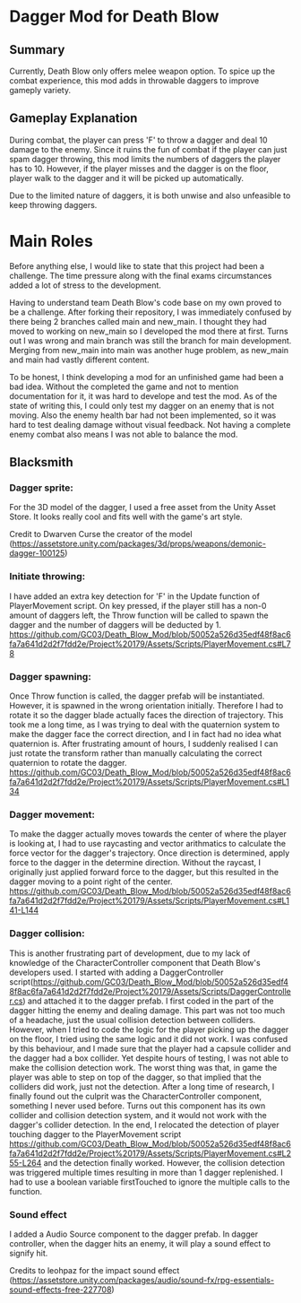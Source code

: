 # Dagger Mod for Death Blow #

## Summary ##

Currently, Death Blow only offers melee weapon option. To spice up the combat experience, this mod adds in throwable daggers to improve gameply variety.

## Gameplay Explanation ##

During combat, the player can press 'F' to throw a dagger and deal 10 damage to the enemy. 
Since it ruins the fun of combat if the player can just spam dagger throwing, this mod limits the numbers of daggers the player has to 10. However, if the player misses and the dagger is on the floor, player walk to the dagger and it will be picked up automatically.

Due to the limited nature of daggers, it is both unwise and also unfeasible to keep throwing daggers.

# Main Roles #

Before anything else, I would like to state that this project had been a challenge. The time pressure along with the final exams circumstances added a lot of stress to the development.

Having to understand team Death Blow's code base on my own proved to be a challenge. After forking their repository, I was immediately confused by there being 2 branches called main and new_main. I thought they had moved to working on new_main so I developed the mod there at first. Turns out I was wrong and main branch was still the branch for main development. Merging from new_main into main was another huge problem, as new_main and main had vastly different content.

To be honest, I think developing a mod for an unfinished game had been a bad idea. Without the completed the game and not to mention documentation for it, it was hard to develope and test the mod. As of the state of writing this, I could only test my dagger on an enemy that is not moving. Also the enemy health bar had not been implemented, so it was hard to test dealing damage without visual feedback. Not having a complete enemy combat also means I was not able to balance the mod.

## Blacksmith 

### Dagger sprite:
For the 3D model of the dagger, I used a free asset from the Unity Asset Store. It looks really cool and fits well with the game's art style.

Credit to Dwarven Curse the creator of the model (https://assetstore.unity.com/packages/3d/props/weapons/demonic-dagger-100125)

### Initiate throwing:
I have added an extra key detection for 'F' in the Update function of PlayerMovement script. On key pressed, if the player still has a non-0 amount of daggers left, the Throw function will be called to spawn the dagger and the number of daggers will be deducted by 1.
https://github.com/GC03/Death_Blow_Mod/blob/50052a526d35edf48f8ac6fa7a641d2d2f7fdd2e/Project%20179/Assets/Scripts/PlayerMovement.cs#L78

### Dagger spawning:
Once Throw function is called, the dagger prefab will be instantiated. However, it is spawned in the wrong orientation initially. Therefore I had to rotate it so the dagger blade actually faces the direction of trajectory. This took me a long time, as I was trying to deal with the quaternion system to make the dagger face the correct direction, and I in fact had no idea what quaternion is. After frustrating amount of hours, I suddenly realised I can just rotate the transform rather than manually calculating the correct quaternion to rotate the dagger.
https://github.com/GC03/Death_Blow_Mod/blob/50052a526d35edf48f8ac6fa7a641d2d2f7fdd2e/Project%20179/Assets/Scripts/PlayerMovement.cs#L134

### Dagger movement:
To make the dagger actually moves towards the center of where the player is looking at, I had to use raycasting and vector arithmatics to calculate the force vector for the dagger's trajectory. Once direction is determined, apply force to the dagger in the determine direction.
Without the raycast, I originally just applied forward force to the dagger, but this resulted in the dagger moving to a point right of the center.
https://github.com/GC03/Death_Blow_Mod/blob/50052a526d35edf48f8ac6fa7a641d2d2f7fdd2e/Project%20179/Assets/Scripts/PlayerMovement.cs#L141-L144

### Dagger collision:
This is another frustrating part of development, due to my lack of knowledge of the CharacterController component that Death Blow's developers used.
I started with adding a DaggerController script(https://github.com/GC03/Death_Blow_Mod/blob/50052a526d35edf48f8ac6fa7a641d2d2f7fdd2e/Project%20179/Assets/Scripts/DaggerController.cs) and attached it to the dagger prefab.
I first coded in the part of the dagger hitting the enemy and dealing damage. This part was not too much of a headache, just the usual collision detection between colliders. However, when I tried to code the logic for the player picking up the dagger on the floor, I tried using the same logic and it did not work. I was confused by this behaviour, and I made sure that the player had a capsule collider and the dagger had a box collider. Yet despite hours of testing, I was not able to make the collision detection work. The worst thing was that, in game the player was able to step on top of the dagger, so that implied that the colliders did work, just not the detection.
After a long time of research, I finally found out the culprit was the CharacterController component, something I never used before. Turns out this component has its own collider and collision detection system, and it would not work with the dagger's collider detection. In the end, I relocated the detection of player touching dagger to the PlayerMovement script https://github.com/GC03/Death_Blow_Mod/blob/50052a526d35edf48f8ac6fa7a641d2d2f7fdd2e/Project%20179/Assets/Scripts/PlayerMovement.cs#L255-L264 and the detection finally worked. However, the collision detection was triggered multiple times resulting in more than 1 dagger replenished. I had to use a boolean variable firstTouched to ignore the multiple calls to the function.

### Sound effect
I added a Audio Source component to the dagger prefab. In dagger controller, when the dagger hits an enemy, it will play a sound effect to signify hit.

Credits to leohpaz for the impact sound effect (https://assetstore.unity.com/packages/audio/sound-fx/rpg-essentials-sound-effects-free-227708)




